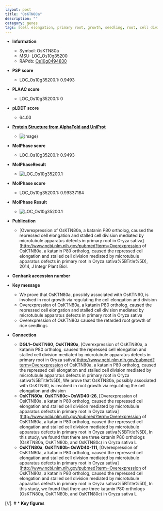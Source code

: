 ```yaml
---
layout: post
title: "OsKTN80a"
description: ""
category: genes
tags: [cell elongation, primary root, growth, seedling, root, cell division]
---
```


* **Information**  
    + Symbol: OsKTN80a  
    + MSU: [LOC_Os10g35200](http://rice.plantbiology.msu.edu/cgi-bin/ORF_infopage.cgi?orf=LOC_Os10g35200)  
    + RAPdb: [Os10g0494800](http://rapdb.dna.affrc.go.jp/viewer/gbrowse_details/irgsp1?name=Os10g0494800)  

* **PSP score**  
    + LOC_Os10g35200.1: 0.9493 

* **PLAAC score**  
    + LOC_Os10g35200.1: 0 

* **pLDDT score**
    + 64.03

* **[Protein Structure from AlphaFold and UniProt](https://www.uniprot.org/uniprotkb/Q337H9/entry#structure)**
    + ![image](https://ricepsp.github.io/images/Q3/AF-Q337H9-F1.png))

* **MolPhase score**
    + LOC_Os10g35200.1: 0.9493

* **MolPhaseResult**
    + ![LOC_Os10g35200.1](https://ricepsp.github.io/pictures/LOC_Os10g/LOC_Os10g35200.1.png)

* **MolPhase score**
    + LOC_Os10g35200.1: 0.99337184

* **MolPhase Result**
    + ![LOC_Os10g35200.1](https://304243504.github.io/Pictures/LOC_Os10g/LOC_Os10g35200.1.png)

* **Publication**  
    + [Overexpression of OsKTN80a, a katanin P80 ortholog, caused the repressed cell elongation and stalled cell division mediated by microtubule apparatus defects in primary root in Oryza sativa](http://www.ncbi.nlm.nih.gov/pubmed?term=Overexpression of OsKTN80a, a katanin P80 ortholog, caused the repressed cell elongation and stalled cell division mediated by microtubule apparatus defects in primary root in Oryza sativa%5BTitle%5D), 2014, J Integr Plant Biol.

* **Genbank accession number**  

* **Key message**  
    + We prove that OsKTN80a, possibly associated with OsKTN60, is involved in root growth via regulating the cell elongation and division
    + Overexpression of OsKTN80a, a katanin P80 ortholog, caused the repressed cell elongation and stalled cell division mediated by microtubule apparatus defects in primary root in Oryza sativa
    + Overexpression of OsKTN80a caused the retarded root growth of rice seedlings

* **Connection**  
    + __DGL1~OsKTN60__, __OsKTN80a__, [Overexpression of OsKTN80a, a katanin P80 ortholog, caused the repressed cell elongation and stalled cell division mediated by microtubule apparatus defects in primary root in Oryza sativa](http://www.ncbi.nlm.nih.gov/pubmed?term=Overexpression of OsKTN80a, a katanin P80 ortholog, caused the repressed cell elongation and stalled cell division mediated by microtubule apparatus defects in primary root in Oryza sativa%5BTitle%5D), We prove that OsKTN80a, possibly associated with OsKTN60, is involved in root growth via regulating the cell elongation and division
    + __OsKTN80a__, __OsKTN80c~OsWD40-26__, [Overexpression of OsKTN80a, a katanin P80 ortholog, caused the repressed cell elongation and stalled cell division mediated by microtubule apparatus defects in primary root in Oryza sativa](http://www.ncbi.nlm.nih.gov/pubmed?term=Overexpression of OsKTN80a, a katanin P80 ortholog, caused the repressed cell elongation and stalled cell division mediated by microtubule apparatus defects in primary root in Oryza sativa%5BTitle%5D), In this study, we found that there are three katanin P80 orthologs (OsKTN80a, OsKTN80b, and OsKTN80c) in Oryza sativa L
    + __OsKTN80a__, __OsKTN80b~OsWD40-111__, [Overexpression of OsKTN80a, a katanin P80 ortholog, caused the repressed cell elongation and stalled cell division mediated by microtubule apparatus defects in primary root in Oryza sativa](http://www.ncbi.nlm.nih.gov/pubmed?term=Overexpression of OsKTN80a, a katanin P80 ortholog, caused the repressed cell elongation and stalled cell division mediated by microtubule apparatus defects in primary root in Oryza sativa%5BTitle%5D), In this study, we found that there are three katanin P80 orthologs (OsKTN80a, OsKTN80b, and OsKTN80c) in Oryza sativa L

[//]: # * **Key figures**  



